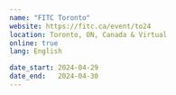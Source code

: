 ```yaml
---
name: "FITC Toronto"
website: https://fitc.ca/event/to24
location: Toronto, ON, Canada & Virtual
online: true
lang: English

date_start: 2024-04-29
date_end:   2024-04-30
---
```

